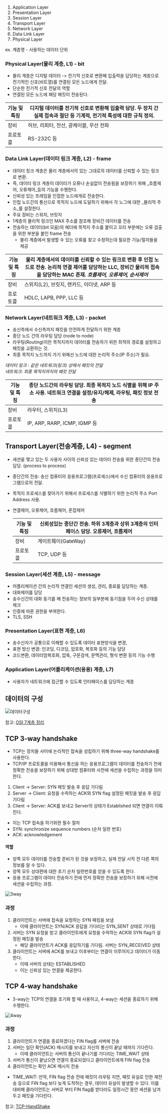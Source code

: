 1.  Application Layer
2.  Presentation Layer
3.  Session Layer
4.  Transport Layer
5.  Network Layer
6.  Data Link Layer
7.  Physical Layer

ex. 계층명 - 사용하는 데이터 단위

### Physical Layer(물리 계층, L1) - bit

-   물리 계층은 디지털 데이터 -> 전기적 신호로 변환해 입출력을 담당하는 계층으로 전기적인 신호(비트열)를 연결된 모든 노드에게 전달.
-   단순한 전기적 신호 전달의 역할
-   연결된 모든 노드에 패당 패킷이 전송된다.

| 기능 및 특징 | 디지털 데이터를 전기적 신호로 변환해 입출력 담당. 두 장치 간 실제 접속과 절단 등 기계적, 전기적 특성에 대한 규칙 정의. |
| --- | --- |
| 장비 | 허브, 리피터, 전선, 광케이블, 무선 전파 |
| 프로토콜 | RS-232C 등 |

### Data Link Layer(데이터 링크 계층, L2) - frame

-   데이터 칭크 계층은 물리 계층에서의 있는 그대로의 데이터를 신뢰할 수 있는 링크로 변환.
-   즉, 데이터 링크 계층이 데이터가 오류나 손실없이 전송됨을 보장하기 위해 \_흐름제어, 오류제어\_등의 기능을 수행한다.
-   신뢰성 있는 프레임을 인접한 노드에게로 전송한다.
-   인접 노드간의 통신으로 목적지 노드에 도달하기 위해서 각 노그에 대한 \_물리적 주소\_를 설정한다.
-   주요 장비는 스위치, 브릿지
-   1계층의 물리적 링크인 MAX 주소를 참조해 장비간 데이터를 전송
-   전송하는 데이터(bit 모음)의 헤더에 목적지 주소를 붙이고 꼬리 부분에는 오류 검출을 위한 부분을 붙인 frame 전송
    -   물리 계층에서 발생할 수 있는 오류를 찾고 수정하는데 필요한 기능/절차들을 제공

| 기능 및 특징 | 물리 계층에서의 데이터를 신뢰할 수 있는 링크로 변환 후 인접 노드로 전송. 논리적 연결 제어를 담당하는 LLC, 장비간 물리적 접속을 담당하는 MAC 존재. _흐름제어, 오류제어, 순서제어_ |
| --- | --- |
| 장비 | 스위치(L2), 브릿지, 랜카드, 이더넷, ARP 등 |
| 프로토콜 | HDLC, LAPB, PPP, LLC 등 |

### Network Layer(네트워크 계층, L3) - packet

-   송신측에서 수신측까지 패킷을 안전하게 전달하기 위한 계층
-   종단 노드 간의 라우팅 담당 (node to node)
-   라우팅(Routing)이란 목적지까지 데이터를 전송하기 위한 최적의 경로를 설정하고 패킷을 교환하는 것.
-   최종 목적지 노드까지 가기 위해선 노드에 대한 논리적 주소(IP 주소)가 필요.

_데이터 링크 : 같은 네트워크(링크) 상에서 패킷의 전달_  
_네트워크: 최종 목적지까지의 패킷 전달_

| 기능 및 특징 | 종단 노드간의 라우팅 담당. 최종 목적지 노드 식별을 위해 IP 주소 사용. 네트워크 연결을 설정/유지/해제, 라우팅, 패킷 정보 전송 |
| --- | --- |
| 장비 | 라우터, 스위치(L3) |
| 프로토콜 | IP, ARP, RARP, ICMP, IGMP 등 |

## Transport Layer(전송계층, L4) - segment

-   세션을 맺고 있는 두 사용자 사이의 신뢰성 있는 데이터 전송을 위한 종단간의 전송 담당. (process to process)
-   종단간의 전송: 송신 컴퓨터의 응용프로그램(프로세스)에서 수신 컴퓨터의 응용프로그램으로의 전달.
-   목적지 프로세스를 찾아가기 위해서 프로세스를 식별하기 위한 논리적 주소 Port Address 사용.
-   연결제어, 오류제어, 흐름제어, 혼잡제어
    
    | 기능 및 특징 | 신뢰성있는 종단간 전송. 하위 3계층과 상위 3계층의 인터페이스 담당. 오류제어, 흐름제어 |
    | --- | --- |
    | 장비 | 게이트웨이(GateWay) |
    | 프로토콜 | TCP, UDP 등 |
    

### Session Layer(세션 계층, L5) - message

-   어플리케이션 간의 논리적 연결인 세션의 생성, 관리, 종료를 담당하는 계층.
-   대화제어를 담당
-   송수신간의 대화 동기를 해 전송하는 정보의 일부분에 동기점을 두어 수신 상태를 체크
-   인증에 따른 권한을 부여한다.
-   TLS, SSH

### Presentation Layer(표현 계층, L6)

-   송수신자가 공통으로 이해할 수 있도록 데이터 표현방식을 변경,
-   표현 방신 변경: 인코딩, 디코딩, 암호화, 복호화 등의 기능 담당
-   코드변환, 데이터암복호화, 압축, 구문검색, 문맥관리, 형식 변환 등의 기능 수행

### Application Layer(어플리케이션(응용) 계층, L7)

-   사용자가 네트워크에 접근할 수 있도록 인터페이스를 담당하는 계층

## 데이터의 구성

![데이터구성](https://user-images.githubusercontent.com/60870438/163715115-80636ac1-53f3-43b5-bcba-4300487d618e.png)

참고: [OSI 7계층 정리](https://liveyourit.tistory.com/186)

## TCP 3-way handshake

-   TCP는 장치들 사이에 논리적인 접속을 성립하기 위해 three-way handshake를 사용한다.
-   TCP/IP 프로토콜을 이용해서 통신을 하는 응용프로그램이 데이터를 전송하기 전에 정확한 전송을 보장하기 위해 상대방 컴퓨터와 사전에 세션을 수립하는 과정을 의미한다.

1.  Client -> Server: SYN 패킷 발송 후 응답 기다림
2.  Server -> Client: 요청을 수락하는 ACK와 SYN flag 설정된 패킷을 발송 후 응답 기다림
3.  Client -> Server: ACK를 보내고 Server의 상태가 Established 되면 연결이 이뤄진다.

-   이는 TCP 접속을 하기위한 필수 절차
-   SYN: synchronize sequence numbers (순차 일련 번호)
-   ACK: acknowledgement

#### 역할

-   양쪽 모두 데이터를 전송할 준비가 된 것을 보장하고, 실제 전달 시작 전 다른 쪽의 정보를 알 수 있다.
-   양쪽 모두 상대편에 대한 초기 순차 일련번호를 얻을 수 있도록 한다.
-   응용 프로그램이 데이터 전송하기 전에 먼저 정확한 전송을 보장하기 위해 사전에 세션을 수립하는 과정.

![3way](https://user-images.githubusercontent.com/60870438/163702441-0d4bbd9a-1876-4e5a-9528-7fde7f8f502a.png)

### 과정

1.  클라이언트는 서버에 접속을 요청하는 SYN 패킹을 보냄
    -   이때 클라이언트는 SYN/ACK 응답을 기다리는 SYN\_SENT 상태로 기다림
2.  서버는 SYN 요청을 받고 클라이언트에게 요청을 수락하는 ACK와 SYN flag가 설정된 패킷을 발송
    -   해당 클라이언트가 ACK를 응답하기를 기다림. 서버는 SYN\_RECEIVED 상태
3.  클라이언트는 서버에 ACK를 보내고 이후부터는 연결이 이루어지고 데이터가 이동한다.
    -   이때 서버의 상태는 ESTABLISHED
    -   이는 신뢰성 있는 연결을 제공한다.

## TCP 4-way handshake

-   3-way는 TCP의 연결을 초기화 할 때 사용하고, 4-way는 세션을 종료하기 위해 수행한다.

![4way](https://user-images.githubusercontent.com/60870438/163702439-7c9e325a-e1d8-4993-8b13-493d0a7d40da.png)

### 과정

1.  클라이언트가 연결을 종료하겠다는 FIN flag를 서버에 전송
2.  서버는 일단 확인(ACK) 메시지를 보내고 자신의 통신이 끝날 때까지 기다린다.
    -   이때 클라이언트는 서버의 통신이 끝나기를 기다리는 TIME\_WAIT 상태
3.  서버가 통신이 끝났으면 연결이 종료되었다고 클라이언트에게 FIN flag 전송
4.  클라이언트는 확인 ACK 메시지 전송

-   TIME\_WAIT: 만약, FIN flag 전송 전에 패킷이 라우팅 지연, 패킷 유실로 인한 재전송 등으로 FIN flag 보다 늦게 도착하는 경우, 데이터 유실이 발생할 수 있다. 이를 대비해 클라이언트는 서버로 부터 FIN flag를 받더라도 일정시간 동안 세션을 남겨두고 패킷을 기다린다.

참고: [TCP-HandShake](https://mindnet.tistory.com/entry/%EB%84%A4%ED%8A%B8%EC%9B%8C%ED%81%AC-%EC%89%BD%EA%B2%8C-%EC%9D%B4%ED%95%B4%ED%95%98%EA%B8%B0-22%ED%8E%B8-TCP-3-WayHandshake-4-WayHandshake)
